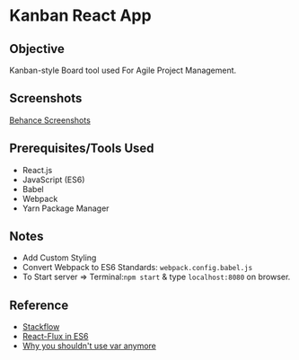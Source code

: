 # Kanban React App

## Objective
Kanban-style Board tool used For Agile Project Management.

## Screenshots
[Behance Screenshots](https://www.behance.net/andrew-h-lee)

## Prerequisites/Tools Used
* React.js
* JavaScript (ES6)
* Babel
* Webpack
* Yarn Package Manager

## Notes
* Add Custom Styling
* Convert Webpack to ES6 Standards: `webpack.config.babel.js`
* To Start server => Terminal:`npm start` & type `localhost:8080` on browser.

## Reference
* [Stackflow](http://stackoverflow.com/questions/31903692/how-to-use-es6-in-webpack-config)
* [React-Flux in ES6](https://medium.com/@ColeMurray/react-flux-in-es6-pt-1-2-e2a7b4aa074e#.9yd4vkggf)
* [Why you shouldn't use var anymore](https://hackernoon.com/why-you-shouldnt-use-var-anymore-f109a58b9b70#.kxwobr38y)
